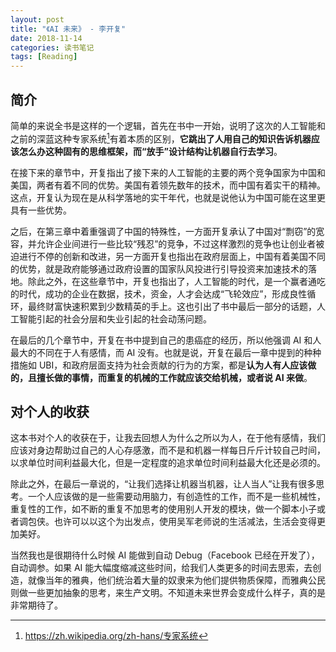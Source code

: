 ```yaml
---
layout: post
title: "《AI 未来》 - 李开复"
date: 2018-11-14
categories: 读书笔记
tags: [Reading]
---
```


## 简介
简单的来说全书是这样的一个逻辑，首先在书中一开始，说明了这次的人工智能和之前的深蓝这种专家系统[^1]有着本质的区别，**它跳出了人用自己的知识告诉机器应该怎么办这种固有的思维框架，而“放手”设计结构让机器自行去学习**。

在接下来的章节中，开复指出了接下来的人工智能的主要的两个竞争国家为中国和美国，两者有着不同的优势。美国有着领先数年的技术，而中国有着实干的精神。这点，开复认为现在是从科学落地的实干年代，也就是说他认为中国可能在这里更具有一些优势。

之后，在第三章中着重强调了中国的特殊性，一方面开复承认了中国对“剽窃”的宽容，并允许企业间进行一些比较“残忍”的竞争，不过这样激烈的竞争也让创业者被迫进行不停的创新和改进，另一方面开复也指出在政府层面上，中国有着美国不同的优势，就是政府能够通过政府设置的国家队风投进行引导投资来加速技术的落地。除此之外，在这些章节中，开复也指出了，人工智能的时代，是一个赢者通吃的时代，成功的企业在数据，技术，资金，人才会达成“飞轮效应”，形成良性循环，最终财富快速积累到少数精英的手上。这也引出了书中最后一部分的话题，人工智能引起的社会分层和失业引起的社会动荡问题。

在最后的几个章节中，开复在书中提到自己的患癌症的经历，所以他强调 AI 和人最大的不同在于人有感情，而 AI 没有。也就是说，开复在最后一章中提到的种种措施如 UBI，和政府层面支持为社会贡献的行为的方案，都是**认为人有人应该做的，且擅长做的事情，而重复的机械的工作就应该交给机械，或者说 AI 来做**。
<!--more-->

## 对个人的收获
这本书对个人的收获在于，让我去回想人为什么之所以为人，在于他有感情，我们应该对身边帮助过自己的人心存感激，而不是和机器一样每日斤斤计较自己时间，以求单位时间利益最大化，但是一定程度的追求单位时间利益最大化还是必须的。

除此之外，在最后一章说的，“让我们选择让机器当机器，让人当人”让我有很多思考。一个人应该做的是一些需要动用脑力，有创造性的工作，而不是一些机械性，重复性的工作，如不断的重复不加思考的使用别人开发的模块，做一个脚本小子或者调包侠。也许可以以这个为出发点，使用吴军老师说的生活减法，生活会变得更加美好。

当然我也是很期待什么时候 AI 能做到自动 Debug（Facebook 已经在开发了），自动调参。如果 AI 能大幅度缩减这些时间，给我们人类更多的时间去思索，去创造，就像当年的雅典，他们统治着大量的奴隶来为他们提供物质保障，而雅典公民则做一些更加抽象的思考，来生产文明。不知道未来世界会变成什么样子，真的是非常期待了。

[^1]: https://zh.wikipedia.org/zh-hans/专家系统
